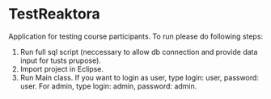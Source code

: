 # TestReaktora
Application for testing course participants.
To run please do following steps:

1. Run full sql script (neccessary to allow db connection and provide data input for tusts prupose).
2. Import project in Eclipse.
3. Run Main class.
If you want to login as user, type login: user, password: user.
For admin, type login: admin, password: admin.
